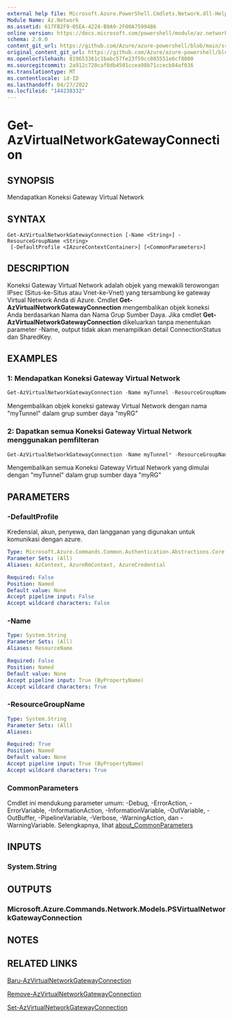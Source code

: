 ```yaml
---
external help file: Microsoft.Azure.PowerShell.Cmdlets.Network.dll-Help.xml
Module Name: Az.Network
ms.assetid: 617FB2F9-05EA-4224-B9A9-2F00A7599486
online version: https://docs.microsoft.com/powershell/module/az.network/get-azvirtualnetworkgatewayconnection
schema: 2.0.0
content_git_url: https://github.com/Azure/azure-powershell/blob/main/src/Network/Network/help/Get-AzVirtualNetworkGatewayConnection.md
original_content_git_url: https://github.com/Azure/azure-powershell/blob/main/src/Network/Network/help/Get-AzVirtualNetworkGatewayConnection.md
ms.openlocfilehash: 819653361c1babc57fe23f59cc085551e6cf8000
ms.sourcegitcommit: 2a912c720caf0db4501ccea98b71ccecb84af036
ms.translationtype: MT
ms.contentlocale: id-ID
ms.lasthandoff: 04/27/2022
ms.locfileid: "144238332"
---
```

# Get-AzVirtualNetworkGatewayConnection

## SYNOPSIS
Mendapatkan Koneksi Gateway Virtual Network

## SYNTAX

```
Get-AzVirtualNetworkGatewayConnection [-Name <String>] -ResourceGroupName <String>
 [-DefaultProfile <IAzureContextContainer>] [<CommonParameters>]
```

## DESCRIPTION
Koneksi Gateway Virtual Network adalah objek yang mewakili terowongan IPsec (Situs-ke-Situs atau Vnet-ke-Vnet) yang tersambung ke gateway Virtual Network Anda di Azure.
Cmdlet **Get-AzVirtualNetworkGatewayConnection** mengembalikan objek koneksi Anda berdasarkan Nama dan Nama Grup Sumber Daya.
Jika cmdlet **Get-AzVirtualNetworkGatewayConnection** dikeluarkan tanpa menentukan parameter -Name, output tidak akan menampilkan detail ConnectionStatus dan SharedKey.

## EXAMPLES

### 1: Mendapatkan Koneksi Gateway Virtual Network
```powershell
Get-AzVirtualNetworkGatewayConnection -Name myTunnel -ResourceGroupName myRG
```

Mengembalikan objek koneksi gateway Virtual Network dengan nama "myTunnel" dalam grup sumber daya "myRG"

### 2: Dapatkan semua Koneksi Gateway Virtual Network menggunakan pemfilteran
```powershell
Get-AzVirtualNetworkGatewayConnection -Name myTunnel* -ResourceGroupName myRG
```

Mengembalikan semua Koneksi Gateway Virtual Network yang dimulai dengan "myTunnel" dalam grup sumber daya "myRG"

## PARAMETERS

### -DefaultProfile
Kredensial, akun, penyewa, dan langganan yang digunakan untuk komunikasi dengan azure.

```yaml
Type: Microsoft.Azure.Commands.Common.Authentication.Abstractions.Core.IAzureContextContainer
Parameter Sets: (All)
Aliases: AzContext, AzureRmContext, AzureCredential

Required: False
Position: Named
Default value: None
Accept pipeline input: False
Accept wildcard characters: False
```

### -Name
```yaml
Type: System.String
Parameter Sets: (All)
Aliases: ResourceName

Required: False
Position: Named
Default value: None
Accept pipeline input: True (ByPropertyName)
Accept wildcard characters: True
```

### -ResourceGroupName
```yaml
Type: System.String
Parameter Sets: (All)
Aliases:

Required: True
Position: Named
Default value: None
Accept pipeline input: True (ByPropertyName)
Accept wildcard characters: True
```

### CommonParameters
Cmdlet ini mendukung parameter umum: -Debug, -ErrorAction, -ErrorVariable, -InformationAction, -InformationVariable, -OutVariable, -OutBuffer, -PipelineVariable, -Verbose, -WarningAction, dan -WarningVariable. Selengkapnya, lihat [about_CommonParameters](http://go.microsoft.com/fwlink/?LinkID=113216)

## INPUTS

### System.String

## OUTPUTS

### Microsoft.Azure.Commands.Network.Models.PSVirtualNetworkGatewayConnection

## NOTES

## RELATED LINKS

[Baru-AzVirtualNetworkGatewayConnection](./New-AzVirtualNetworkGatewayConnection.md)

[Remove-AzVirtualNetworkGatewayConnection](./Remove-AzVirtualNetworkGatewayConnection.md)

[Set-AzVirtualNetworkGatewayConnection](./Set-AzVirtualNetworkGatewayConnection.md)
